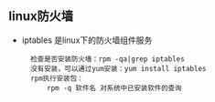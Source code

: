 ## linux防火墙

- iptables 是linux下的防火墙组件服务
    
        检查是否安装防火墙：rpm -qa|grep iptables
        没有安装，可以通过yum安装：yum install iptables
        rpm执行安装包：
            rpm -q 软件名 对系统中已安装软件的查询

